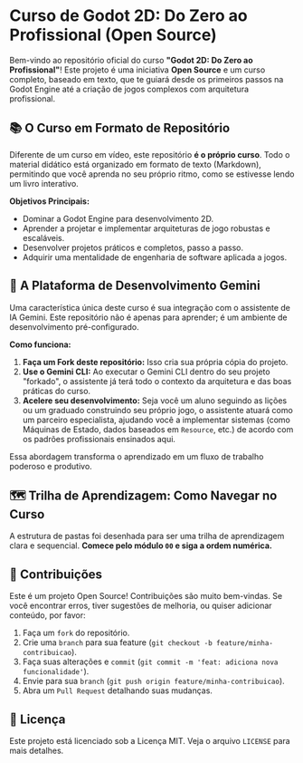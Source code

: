 # Curso de Godot 2D: Do Zero ao Profissional (Open Source)

Bem-vindo ao repositório oficial do curso **"Godot 2D: Do Zero ao Profissional"**! Este projeto é uma iniciativa **Open Source** e um curso completo, baseado em texto, que te guiará desde os primeiros passos na Godot Engine até a criação de jogos complexos com arquitetura profissional.

## 📚 O Curso em Formato de Repositório

Diferente de um curso em vídeo, este repositório **é o próprio curso**. Todo o material didático está organizado em formato de texto (Markdown), permitindo que você aprenda no seu próprio ritmo, como se estivesse lendo um livro interativo.

**Objetivos Principais:**
*   Dominar a Godot Engine para desenvolvimento 2D.
*   Aprender a projetar e implementar arquiteturas de jogo robustas e escaláveis.
*   Desenvolver projetos práticos e completos, passo a passo.
*   Adquirir uma mentalidade de engenharia de software aplicada a jogos.

## 🚀 A Plataforma de Desenvolvimento Gemini

Uma característica única deste curso é sua integração com o assistente de IA Gemini. Este repositório não é apenas para aprender; é um ambiente de desenvolvimento pré-configurado.

**Como funciona:**
1.  **Faça um Fork deste repositório:** Isso cria sua própria cópia do projeto.
2.  **Use o Gemini CLI:** Ao executar o Gemini CLI dentro do seu projeto "forkado", o assistente já terá todo o contexto da arquitetura e das boas práticas do curso.
3.  **Acelere seu desenvolvimento:** Seja você um aluno seguindo as lições ou um graduado construindo seu próprio jogo, o assistente atuará como um parceiro especialista, ajudando você a implementar sistemas (como Máquinas de Estado, dados baseados em `Resource`, etc.) de acordo com os padrões profissionais ensinados aqui.

Essa abordagem transforma o aprendizado em um fluxo de trabalho poderoso e produtivo.

## 🗺️ Trilha de Aprendizagem: Como Navegar no Curso

A estrutura de pastas foi desenhada para ser uma trilha de aprendizagem clara e sequencial. **Comece pelo módulo `00` e siga a ordem numérica.**

## 🤝 Contribuições

Este é um projeto Open Source! Contribuições são muito bem-vindas. Se você encontrar erros, tiver sugestões de melhoria, ou quiser adicionar conteúdo, por favor:

1.  Faça um `fork` do repositório.
2.  Crie uma `branch` para sua feature (`git checkout -b feature/minha-contribuicao`).
3.  Faça suas alterações e `commit` (`git commit -m 'feat: adiciona nova funcionalidade'`).
4.  Envie para sua `branch` (`git push origin feature/minha-contribuicao`).
5.  Abra um `Pull Request` detalhando suas mudanças.

## 📄 Licença

Este projeto está licenciado sob a Licença MIT. Veja o arquivo `LICENSE` para mais detalhes.
